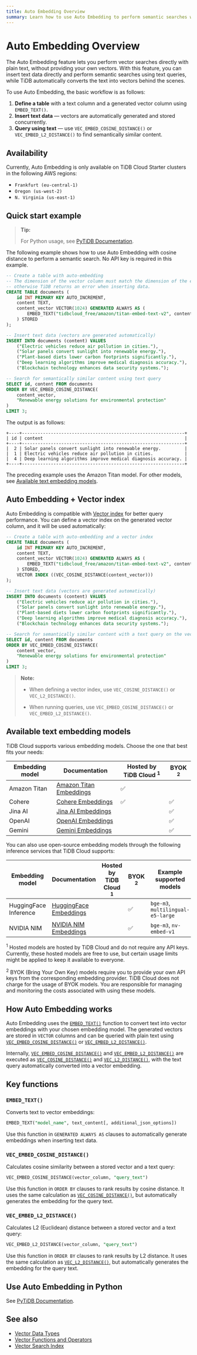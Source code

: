 ```yaml
---
title: Auto Embedding Overview
summary: Learn how to use Auto Embedding to perform semantic searches with plain text instead of vectors.
---
```


# Auto Embedding Overview

The Auto Embedding feature lets you perform vector searches directly with plain text, without providing your own vectors. With this feature, you can insert text data directly and perform semantic searches using text queries, while TiDB automatically converts the text into vectors behind the scenes.

To use Auto Embedding, the basic workflow is as follows:

1. **Define a table** with a text column and a generated vector column using `EMBED_TEXT()`.
2. **Insert text data** — vectors are automatically generated and stored concurrently.
3. **Query using text** — use `VEC_EMBED_COSINE_DISTANCE()` or `VEC_EMBED_L2_DISTANCE()` to find semantically similar content.

## Availability

Currently, Auto Embedding is only available on TiDB Cloud Starter clusters in the following AWS regions:

- `Frankfurt (eu-central-1)`
- `Oregon (us-west-2)`
- `N. Virginia (us-east-1)`

## Quick start example

> **Tip:**
>
> For Python usage, see [PyTiDB Documentation](https://pingcap.github.io/ai/guides/auto-embedding/).

The following example shows how to use Auto Embedding with cosine distance to perform a semantic search. No API key is required in this example.

```sql
-- Create a table with auto-embedding
-- The dimension of the vector column must match the dimension of the embedding model,
-- otherwise TiDB returns an error when inserting data.
CREATE TABLE documents (
    id INT PRIMARY KEY AUTO_INCREMENT,
    content TEXT,
    content_vector VECTOR(1024) GENERATED ALWAYS AS (
        EMBED_TEXT("tidbcloud_free/amazon/titan-embed-text-v2", content)
    ) STORED
);

-- Insert text data (vectors are generated automatically)
INSERT INTO documents (content) VALUES
    ("Electric vehicles reduce air pollution in cities."),
    ("Solar panels convert sunlight into renewable energy."),
    ("Plant-based diets lower carbon footprints significantly."),
    ("Deep learning algorithms improve medical diagnosis accuracy."),
    ("Blockchain technology enhances data security systems.");

-- Search for semantically similar content using text query
SELECT id, content FROM documents
ORDER BY VEC_EMBED_COSINE_DISTANCE(
    content_vector,
    "Renewable energy solutions for environmental protection"
)
LIMIT 3;
```

The output is as follows:

```
+----+--------------------------------------------------------------+
| id | content                                                      |
+----+--------------------------------------------------------------+
|  2 | Solar panels convert sunlight into renewable energy.         |
|  1 | Electric vehicles reduce air pollution in cities.            |
|  4 | Deep learning algorithms improve medical diagnosis accuracy. |
+----+--------------------------------------------------------------+
```

The preceding example uses the Amazon Titan model. For other models, see [Available text embedding models](#available-text-embedding-models).

## Auto Embedding + Vector index

Auto Embedding is compatible with [Vector index](/vector-search/vector-search-index.md) for better query performance. You can define a vector index on the generated vector column, and it will be used automatically:

```sql
-- Create a table with auto-embedding and a vector index
CREATE TABLE documents (
    id INT PRIMARY KEY AUTO_INCREMENT,
    content TEXT,
    content_vector VECTOR(1024) GENERATED ALWAYS AS (
        EMBED_TEXT("tidbcloud_free/amazon/titan-embed-text-v2", content)
    ) STORED,
    VECTOR INDEX ((VEC_COSINE_DISTANCE(content_vector)))
);

-- Insert text data (vectors are generated automatically)
INSERT INTO documents (content) VALUES
    ("Electric vehicles reduce air pollution in cities."),
    ("Solar panels convert sunlight into renewable energy."),
    ("Plant-based diets lower carbon footprints significantly."),
    ("Deep learning algorithms improve medical diagnosis accuracy."),
    ("Blockchain technology enhances data security systems.");

-- Search for semantically similar content with a text query on the vector index using the same VEC_EMBED_COSINE_DISTANCE() function
SELECT id, content FROM documents
ORDER BY VEC_EMBED_COSINE_DISTANCE(
    content_vector,
    "Renewable energy solutions for environmental protection"
)
LIMIT 3;
```

> **Note:**
>
> - When defining a vector index, use `VEC_COSINE_DISTANCE()` or `VEC_L2_DISTANCE()`.
>
> - When running queries, use `VEC_EMBED_COSINE_DISTANCE()` or `VEC_EMBED_L2_DISTANCE()`.

## Available text embedding models

TiDB Cloud supports various embedding models. Choose the one that best fits your needs:

| Embedding model | Documentation                                                                       | Hosted by TiDB Cloud <sup>1</sup> | BYOK <sup>2</sup> |
| --------------- | ----------------------------------------------------------------------------------- | --------------------------------- | ----------------- |
| Amazon Titan    | [Amazon Titan Embeddings](/tidb-cloud/vector-search-auto-embedding-amazon-titan.md) | ✅                                |                   |
| Cohere          | [Cohere Embeddings](/tidb-cloud/vector-search-auto-embedding-cohere.md)             | ✅                                | ✅                |
| Jina AI         | [Jina AI Embeddings](/tidb-cloud/vector-search-auto-embedding-jina-ai.md)           |                                   | ✅                |
| OpenAI          | [OpenAI Embeddings](/tidb-cloud/vector-search-auto-embedding-openai.md)             |                                   | ✅                |
| Gemini          | [Gemini Embeddings](/tidb-cloud/vector-search-auto-embedding-gemini.md)             |                                   | ✅                |

You can also use open-source embedding models through the following inference services that TiDB Cloud supports:

| Embedding model       | Documentation                                                                     | Hosted by TiDB Cloud <sup>1</sup> | BYOK <sup>2</sup> | Example supported models      |
| --------------------- | --------------------------------------------------------------------------------- | --------------------------------- | ----------------- | ----------------------------- |
| HuggingFace Inference | [HuggingFace Embeddings](/tidb-cloud/vector-search-auto-embedding-huggingface.md) |                                   | ✅                | `bge-m3`, `multilingual-e5-large` |
| NVIDIA NIM            | [NVIDIA NIM Embeddings](/tidb-cloud/vector-search-auto-embedding-nvidia-nim.md)   |                                   | ✅                | `bge-m3`, `nv-embed-v1`           |

&#8203;<sup>1</sup> Hosted models are hosted by TiDB Cloud and do not require any API keys. Currently, these hosted models are free to use, but certain usage limits might be applied to keep it available to everyone.

&#8203;<sup>2</sup> BYOK (Bring Your Own Key) models require you to provide your own API keys from the corresponding embedding provider. TiDB Cloud does not charge for the usage of BYOK models. You are responsible for managing and monitoring the costs associated with using these models.

## How Auto Embedding works

Auto Embedding uses the [`EMBED_TEXT()`](#embed_text) function to convert text into vector embeddings with your chosen embedding model. The generated vectors are stored in `VECTOR` columns and can be queried with plain text using [`VEC_EMBED_COSINE_DISTANCE()`](#vec_embed_cosine_distance) or [`VEC_EMBED_L2_DISTANCE()`](#vec_embed_l2_distance).

Internally, [`VEC_EMBED_COSINE_DISTANCE()`](#vec_embed_cosine_distance) and [`VEC_EMBED_L2_DISTANCE()`](#vec_embed_l2_distance) are executed as [`VEC_COSINE_DISTANCE()`](/vector-search/vector-search-functions-and-operators.md#vec_cosine_distance) and [`VEC_L2_DISTANCE()`](/vector-search/vector-search-functions-and-operators.md#vec_l2_distance), with the text query automatically converted into a vector embedding.

## Key functions

### `EMBED_TEXT()`

Converts text to vector embeddings:

```sql
EMBED_TEXT("model_name", text_content[, additional_json_options])
```

Use this function in `GENERATED ALWAYS AS` clauses to automatically generate embeddings when inserting text data.

### `VEC_EMBED_COSINE_DISTANCE()`

Calculates cosine similarity between a stored vector and a text query:

```sql
VEC_EMBED_COSINE_DISTANCE(vector_column, "query_text")
```

Use this function in `ORDER BY` clauses to rank results by cosine distance. It uses the same calculation as [`VEC_COSINE_DISTANCE()`](/vector-search/vector-search-functions-and-operators.md#vec_cosine_distance), but automatically generates the embedding for the query text.

### `VEC_EMBED_L2_DISTANCE()`

Calculates L2 (Euclidean) distance between a stored vector and a text query:

```sql
VEC_EMBED_L2_DISTANCE(vector_column, "query_text")
```

Use this function in `ORDER BY` clauses to rank results by L2 distance. It uses the same calculation as [`VEC_L2_DISTANCE()`](/vector-search/vector-search-functions-and-operators.md#vec_l2_distance), but automatically generates the embedding for the query text.

## Use Auto Embedding in Python

See [PyTiDB Documentation](https://pingcap.github.io/ai/guides/auto-embedding/).

## See also

- [Vector Data Types](/vector-search/vector-search-data-types.md)
- [Vector Functions and Operators](/vector-search/vector-search-functions-and-operators.md)
- [Vector Search Index](/vector-search/vector-search-index.md)

